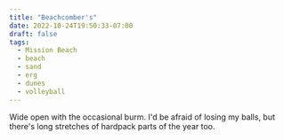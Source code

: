 ```yaml
---
title: "Beachcomber's"
date: 2022-10-24T19:50:33-07:00
draft: false
tags:
  - Mission Beach
  - beach
  - sand
  - erg
  - dunes
  - volleyball
---
```

Wide open with the occasional burm.
I'd be afraid of losing my balls, but there's long stretches of hardpack parts of the year too.
